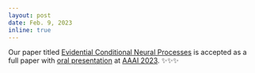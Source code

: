 ```yaml
---
layout: post
date: Feb. 9, 2023
inline: true
---
```


Our paper titled [Evidential Conditional Neural Processes](https://arxiv.org/abs/2212.00131) is accepted as a full paper with [oral presentation](https://underline.io/lecture/68010-evidential-conditional-neural-processes) at [AAAI 2023](https://ojs.aaai.org/index.php/AAAI/article/view/26125). :sparkles::sparkles::sparkles: 